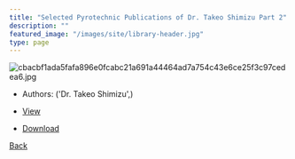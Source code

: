 ```yaml
---
title: "Selected Pyrotechnic Publications of Dr. Takeo Shimizu Part 2"
description: ""
featured_image: "/images/site/library-header.jpg"
type: page
---
```


![cbacbf1ada5fafa896e0fcabc21a691a44464ad7a754c43e6ce25f3c97cedea6.jpg](https://drive.google.com/uc?export=view&id=1S_HzjPdN98l771HXR4AjYNF9_rYjAcdB)
* Authors: ('Dr. Takeo Shimizu',)
* <a href="https://drive.google.com/uc?export=view&id=1v1b6j_VoGP24St0bHlyXqfJqWagCc-Io" target="_blank">View</a>

* [Download](https://drive.google.com/uc?export=download&id=1v1b6j_VoGP24St0bHlyXqfJqWagCc-Io)

[Back](/library/)
